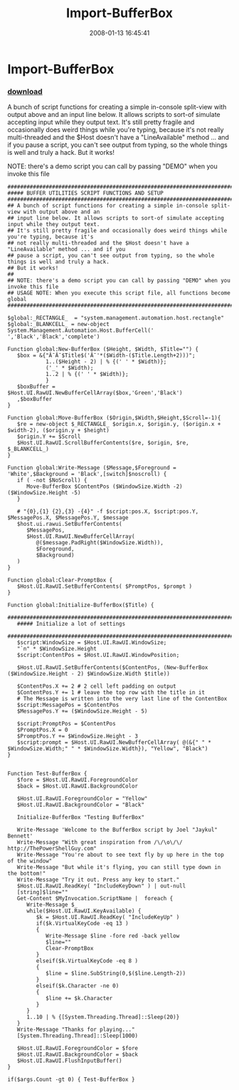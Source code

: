 ﻿---
pid:            110
parent:         0
children:       
poster:         Joel Bennett
title:          Import-BufferBox
date:           2008-01-13 16:45:41
description:    A bunch of script functions for creating a simple in-console split-view with output above and an input line below. It allows scripts to sort-of simulate accepting input while they output text. It's still pretty fragile and occasionally does weird things while you're typing, because it's not really multi-threaded and the $Host doesn't have a "LineAvailable" method ... and if you pause a script, you can't see output from typing, so the whole things is well and truly a hack. But it works!

NOTE: there's a demo script you can call by passing "DEMO" when you invoke this file
format:         posh
---

# Import-BufferBox

### [download](110.ps1)  

A bunch of script functions for creating a simple in-console split-view with output above and an input line below. It allows scripts to sort-of simulate accepting input while they output text. It's still pretty fragile and occasionally does weird things while you're typing, because it's not really multi-threaded and the $Host doesn't have a "LineAvailable" method ... and if you pause a script, you can't see output from typing, so the whole things is well and truly a hack. But it works!

NOTE: there's a demo script you can call by passing "DEMO" when you invoke this file

```posh
###################################################################################################
##### BUFFER UTILITIES SCRIPT FUNCTIONS AND SETUP
###################################################################################################
## A bunch of script functions for creating a simple in-console split-view with output above and an
## input line below. It allows scripts to sort-of simulate accepting input while they output text. 
## It's still pretty fragile and occasionally does weird things while you're typing, because it's 
## not really multi-threaded and the $Host doesn't have a "LineAvailable" method ... and if you 
## pause a script, you can't see output from typing, so the whole things is well and truly a hack. 
## But it works!
##
## NOTE: there's a demo script you can call by passing "DEMO" when you invoke this file
## USAGE NOTE: When you execute this script file, all functions become global
###################################################################################################

$global:_RECTANGLE_  = "system.management.automation.host.rectangle"
$global:_BLANKCELL_ = new-object System.Management.Automation.Host.BufferCell(' ','Black','Black','complete')

Function global:New-BufferBox ($Height, $Width, $Title="") {
   $box = &{"Â¯Â¯$Title$('Â¯'*($Width-($Title.Length+2)))";
            1..($Height - 2) | % {(' ' * $Width)}; 
            ('_' * $Width);
            1..2 | % {(' ' * $Width)}; 
            }
   $boxBuffer = $Host.UI.RawUI.NewBufferCellArray($box,'Green','Black')
   ,$boxBuffer
}

Function global:Move-BufferBox ($Origin,$Width,$Height,$Scroll=-1){
   $re = new-object $_RECTANGLE_ $origin.x, $origin.y, ($origin.x + $width-2), ($origin.y + $height)
   $origin.Y += $Scroll
   $Host.UI.RawUI.ScrollBufferContents($re, $origin, $re, $_BLANKCELL_)
}

Function global:Write-Message ($Message,$Foreground = 'White',$Background = 'Black',[switch]$noscroll) {
   if ( -not $NoScroll) {
      Move-BufferBox $ContentPos ($WindowSize.Width -2) ($WindowSize.Height -5)
   }
  
   # "{0},{1} {2},{3} -{4}" -f $script:pos.X, $script:pos.Y, $MessagePos.X, $MessagePos.Y, $message 
   $host.ui.rawui.SetBufferContents(
      $MessagePos,
      $Host.UI.RawUI.NewBufferCellArray( 
         @($message.PadRight($WindowSize.Width)),
         $Foreground,
         $Background)
   )
}

Function global:Clear-PromptBox {
   $Host.UI.RawUI.SetBufferContents( $PromptPos, $prompt )
}

Function global:Initialize-BufferBox($Title) {
   ###################################################################################################
   ##### Initialize a lot of settings
   ###################################################################################################
   $script:WindowSize = $Host.UI.RawUI.WindowSize;
   "`n" * $WindowSize.Height
   $script:ContentPos = $Host.UI.RawUI.WindowPosition;

   $Host.UI.RawUI.SetBufferContents($ContentPos, (New-BufferBox ($WindowSize.Height - 2) $WindowSize.Width $title))

   $ContentPos.X += 2 # 2 cell left padding on output
   $ContentPos.Y += 1 # leave the top row with the title in it
   # The Message is written into the very last line of the ContentBox
   $script:MessagePos = $ContentPos
   $MessagePos.Y += ($WindowSize.Height - 5)
   
   $script:PromptPos = $ContentPos
   $PromptPos.X = 0
   $PromptPos.Y += $WindowSize.Height - 3
   $script:prompt = $Host.UI.RawUI.NewBufferCellArray( @(&{" " * $WindowSize.Width;" " * $WindowSize.Width}), "Yellow", "Black")
}


Function Test-BufferBox {
   $fore = $Host.UI.RawUI.ForegroundColor
   $back = $Host.UI.RawUI.BackgroundColor 

   $Host.UI.RawUI.ForegroundColor = "Yellow"
   $Host.UI.RawUI.BackgroundColor = "Black"
   
   Initialize-BufferBox "Testing BufferBox"

   Write-Message 'Welcome to the BufferBox script by Joel "Jaykul" Bennett'
   Write-Message "With great inspiration from /\/\o\/\/ http://ThePowerShellGuy.com"
   Write-Message "You're about to see text fly by up here in the top of the window"
   Write-Message "But while it's flying, you can still type down in the bottom!"
   Write-Message "Try it out. Press any key to start."
   $Host.UI.RawUI.ReadKey( "IncludeKeyDown" ) | out-null
   [string]$line=""
   Get-Content $MyInvocation.ScriptName |  foreach {
      Write-Message $_
      while($Host.UI.RawUI.KeyAvailable) {
         $k = $Host.UI.RawUI.ReadKey( "IncludeKeyUp" )
         if($k.VirtualKeyCode -eq 13 )
         {
            Write-Message $line -fore red -back yellow
            $line=""
            Clear-PromptBox
         }
         elseif($k.VirtualKeyCode -eq 8 )
         {
            $line = $line.SubString(0,$($line.Length-2))
         }
         elseif($k.Character -ne 0) 
         {
            $line += $k.Character
         }
      }
      1..10 | % {[System.Threading.Thread]::Sleep(20)}
   }
   Write-Message "Thanks for playing..."
   [System.Threading.Thread]::Sleep(1000)
  
   $Host.UI.RawUI.ForegroundColor = $fore
   $Host.UI.RawUI.BackgroundColor = $back
   $Host.UI.RawUI.FlushInputBuffer()
}

if($args.Count -gt 0) { Test-BufferBox }
```
